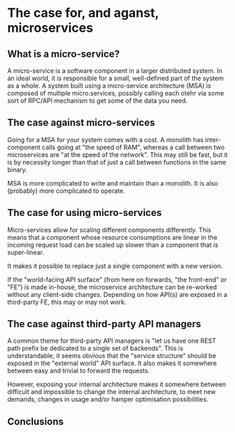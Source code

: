 # The case for, and aganst, microservices

## What is a micro-service?

A micro-service is a software component in a larger distributed
system. In an ideal world, it is responsible for a small, well-defined
part of the system as a whole. A system built using a micro-service
architecture (MSA) is composed of multiple micro.services, possibly calling
each otehr via some sort of RPC/API mechanism to get some of the data
you need.

## The case against micro-services

Going for a MSA for your system comes with a cost. A monolith has
inter-component calls going at "the speed of RAM", whereas a call
between two microservices are "at the speed of the network". This may
still be fast, but it is by necessity longer than that of just a call
between functions in the same binary.

MSA is more complicated to write and maintain than a monolith. It is
also (probably) more complicated to operate.

## The case for using micro-services

Micro-services allow for scaling different components differently. This means that a component whose resource consumptions are linear in the incoming request load can be scaled up slower than a component that is super-linear.

It makes it possible to replace just a single component with a new version.

If the "world-facing API surface" (from here on forwards, "the
front-end" or "FE") is made in-house, the microservice architecture
can be re-worked without any client-side changes. Depending on how
API(s) are exposed in a third-party FE, this may or may not work.

## The case against third-party API managers

A common theme for third-party API managers is "let us have one REST path prefix be dedicated to a single set of backends". This is understandable, it seems obvious that the "service structure" should be exposed in the "external world" API surface. It also makes it somewhere between easy and trivial to forward the requests.

However, exposing your internal architecture makes it somewhere between difficult and impossible to change the internal architecture, to meet new demands, changes in usage and/or hamper optimisation possibilities.

## Conclusions